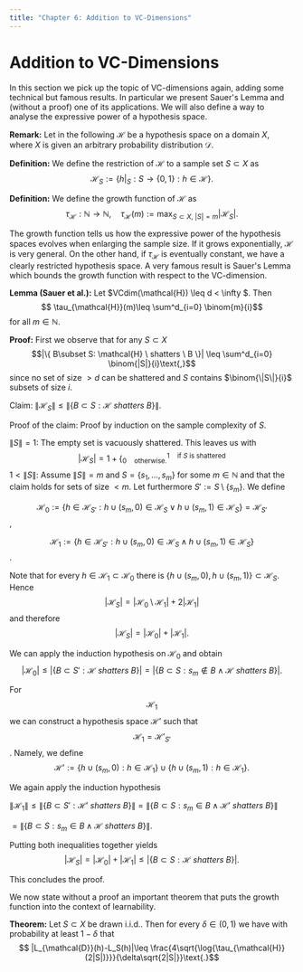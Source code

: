 ```yaml
---
title: "Chapter 6: Addition to VC-Dimensions"
---
```


# Addition to VC-Dimensions

In this section we pick up the topic of VC-dimensions again, adding some technical but famous results. In particular we present Sauer's Lemma and (without a proof) one of its applications. We will also define a way to analyse the expressive power of a hypothesis space.


**Remark:** Let in the following $\mathcal{H}$ be a hypothesis space on a domain $X$, where $X$ is given an arbitrary probability distribution $\mathcal{D}$.


**Definition:** We define the restriction of $\mathcal{H}$ to a sample set $S\subset X$ as 
$$ \mathcal{H}_S := \{h|_S : S \rightarrow \{ 0,1\} : h \in \mathcal{H} \}\text{.} $$


**Definition:** We define the growth function of $\mathcal{H}$ as 
$$ \tau_{\mathcal{H}}: \mathbb{N}\rightarrow\mathbb{N}\text{,} \quad \tau_{\mathcal{H}}(m) := \max_{S\subset X\text{,} \ |S|=m} |\mathcal{H}_S|\text{.}$$


The growth function tells us how the expressive power of the hypothesis spaces evolves when enlarging the sample size. If it grows exponentially, $\mathcal{H}$ is very general. On the other hand, if $\tau_{\mathcal{H}}$ is eventually constant, we have a clearly restricted hypothesis space.  A very famous result is Sauer's Lemma which bounds the growth function with respect to the VC-dimension.


**Lemma (Sauer et al.):**
Let $VCdim(\mathcal{H}) \leq d < \infty $. Then 
$$ \tau_{\mathcal{H}}(m)\leq \sum^d_{i=0} \binom{m}{i}$$ for all $m\in \mathbb{N}$.

**Proof:** First we observe that for any $S\subset X$ 
$$|\{ B\subset S: \mathcal{H} \ shatters \ B \}| \leq \sum^d_{i=0} \binom{|S|}{i}\text{,}$$ since no set of size $>d$ can be shattered and $S$ contains $\binom{\|S\|}{i}$ subsets of size $i$.

Claim: $\|\mathcal{H}_S\|\leq \|\{ B\subset S: \mathcal{H} \ shatters \ B\}\|$.

Proof of the claim: Proof by induction on the sample complexity of $S$.

$\|S\|= 1$: The empty set is vacuously shattered. This leaves us with 
$$ |\mathcal{H}_S|= 1+ \Big\{^{1 \quad \text{if $S$ is shattered}}_{0 \quad \text{otherwise.}}$$
$1 <\|S\|$: Assume $\|S\|=m$ and $S=\{s_1, \dots, s_m\}$ for some $m\in\mathbb{N}$ and that the claim holds for sets of size $<m$. Let furthermore $S':= S\setminus \{s_m\}$. We define 

$$ \mathcal{H}_0:= \{h\in\mathcal{H}_{S'}: h\cup (s_m,0)\in\mathcal{H}_S \vee h\cup(s_m,1)\in\mathcal{H}_S\}=\mathcal{H}_{S'}$$,

$$\mathcal{H}_1:=\{h\in\mathcal{H}_{S'}: h\cup (s_m,0)\in \mathcal{H}_S\wedge h\cup (s_m,1)\in\mathcal{H}_S\}$$.

Note that for every $h\in\mathcal{H}_1\subset\mathcal{H}_0$ there is $\{h\cup(s_m,0), h\cup(s_m,1)\}\subset \mathcal{H}_S$. Hence 
$$| \mathcal{H}_S |=| \mathcal{H}_0\setminus\mathcal{H}_1 |+2 | \mathcal{H}_1 |$$ and therefore $$| \mathcal{H}_S |= | \mathcal{H}_0 |+| \mathcal{H}_1 | \text{.}$$

We can apply the induction hypothesis on $\mathcal{H}_0$ and obtain 
$$ |\mathcal{H}_0|\leq|\{ B\subset S': \mathcal{H} \ shatters \ B\}|=|\{ B\subset S: s_m \notin B\wedge \mathcal{H} \ shatters \ B\}|\text{.}$$

For $$\mathcal{H}_1$$ we can construct a hypothesis space $\mathcal{H}'$ such that $$\mathcal{H}_1=\mathcal{H}'_{S'}$$. Namely, we define 
$$\mathcal{H}' := \{h\cup(s_m,0): h\in \mathcal{H}_1\}\cup\{h\cup (s_m,1): h\in\mathcal{H}_1\}\text{.}$$

We again apply the induction hypothesis 

$\|\mathcal{H}_1\|\leq \|\{B\subset S': \mathcal{H}' \ shatters \ B\}\|=\|\{B\subset S: s_m\in B \wedge \mathcal{H}' \ shatters \ B\}\|$

$=\|\{B\subset S: s_m\in B \wedge \mathcal{H} \ shatters \ B\}\|$.

Putting both inequalities together yields 
$$|\mathcal{H}_S|=|\mathcal{H}_0|+|\mathcal{H}_1|\leq |\{B\subset S: \mathcal{H} \ shatters \ B\}|\text{.}$$

This concludes the proof.


We now state without a proof an important theorem that puts the growth function into the context of learnability.


**Theorem:** Let $S\subset X$ be drawn i.i.d.. Then for every $\delta\in(0,1)$ we have with probability at least $1-\delta$ that
$$ |L_{\mathcal{D}}(h)-L_S(h)|\leq \frac{4\sqrt{\log{\tau_{\mathcal{H}}(2|S|)}}}{\delta\sqrt{2|S|}}\text{.}$$

